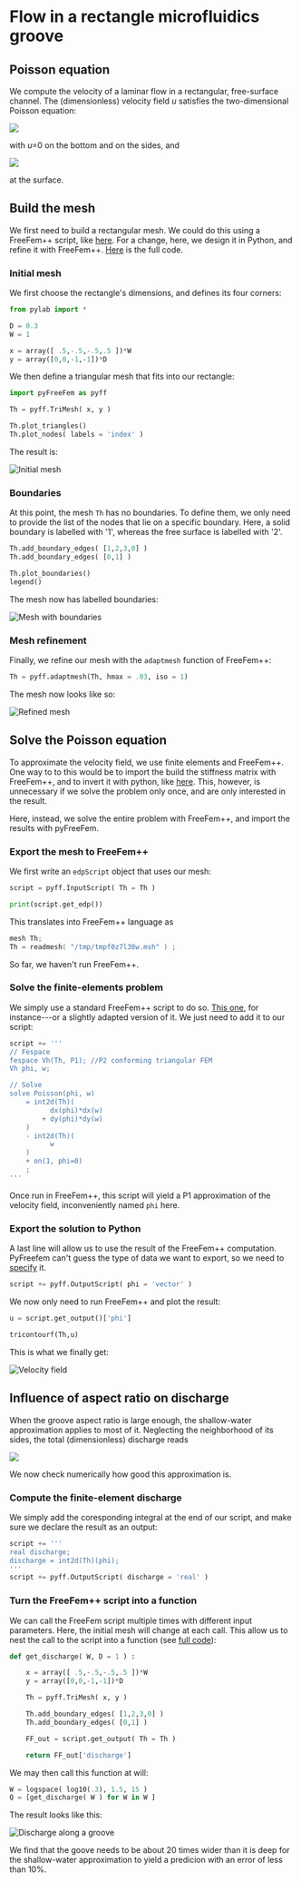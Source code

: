 # Flow in a rectangle microfluidics groove

## Poisson equation

We compute the velocity of a laminar flow in a rectangular, free-surface channel. The (dimensionless) velocity field *u* satisfies the two-dimensional Poisson equation:

<img src="https://render.githubusercontent.com/render/math?math=\nabla^2 u = -1">

with *u*=0 on the bottom and on the sides, and

<img src="https://render.githubusercontent.com/render/math?math=\dfrac{\partial u}{\partial n} = 0">

at the surface.

## Build the mesh

We first need to build a rectangular mesh. We could do this using a FreeFem++ script, like [here](./shear_stress.md). For a change, here, we design it in Python, and refine it with FreeFem++. [Here](../examples/rectangle_groove/rectangle_groove_mesh.py) is the full code.

### Initial mesh

We first choose the rectangle's dimensions, and defines its four corners:

```python
from pylab import *

D = 0.3
W = 1

x = array([ .5,-.5,-.5,.5 ])*W
y = array([0,0,-1,-1])*D
```

We then define a triangular mesh that fits into our rectangle:

```python
import pyFreeFem as pyff

Th = pyff.TriMesh( x, y )

Th.plot_triangles()
Th.plot_nodes( labels = 'index' )
```

The result is:

![Initial mesh](../figures/rectangle_groove_mesh_1.svg)

### Boundaries

At this point, the mesh `Th` has no boundaries. To define them, we only need to provide the list of the nodes that lie on a specific boundary. Here, a solid boundary is labelled with '1', whereas the free surface is labelled with '2'.

``` Python
Th.add_boundary_edges( [1,2,3,0] )
Th.add_boundary_edges( [0,1] )

Th.plot_boundaries()
legend()
```
The mesh now has labelled boundaries:

![Mesh with boundaries](../figures/rectangle_groove_mesh_2.svg)

### Mesh refinement

Finally, we refine our mesh with the `adaptmesh` function of FreeFem++:

``` Python
Th = pyff.adaptmesh(Th, hmax = .03, iso = 1)
```
The mesh now looks like so:

![Refined mesh](../figures/rectangle_groove_mesh_3.svg)

## Solve the Poisson equation

To approximate the velocity field, we use finite elements and FreeFem++. One way to to this would be to import the build the stiffness matrix with FreeFem++, and to invert it with python, like [here](./README.md). This, however, is unnecessary if we solve the problem only once, and are only interested in the result.

Here, instead, we solve the entire problem with FreeFem++, and import the results with pyFreeFem.

### Export the mesh to FreeFem++

We first write an `edpScript` object that uses our mesh:

``` Python
script = pyff.InputScript( Th = Th )

print(script.get_edp())
```
This translates into FreeFem++ language as

``` cpp
mesh Th;
Th = readmesh( "/tmp/tmpf0z7l38w.msh" ) ;
```
So far, we haven't run FreeFem++.

### Solve the finite-elements problem

We simply use a standard FreeFem++ script to do so. [This one](https://doc.freefem.org/tutorials/membrane.html), for instance---or a slightly adapted version of it. We just need to add it to our script:

``` Python
script += '''
// Fespace
fespace Vh(Th, P1); //P2 conforming triangular FEM
Vh phi, w;

// Solve
solve Poisson(phi, w)
    = int2d(Th)(
          dx(phi)*dx(w)
        + dy(phi)*dy(w)
    )
    - int2d(Th)(
          w
    )
    + on(1, phi=0)
    ;
'''
```
Once run in FreeFem++, this script will yield a P1 approximation of the velocity field, inconveniently named `phi` here.

### Export the solution to Python

A last line will allow us to use the result of the FreeFem++ computation. PyFreefem can't guess the type of data we want to export, so we need to [specify](./IO.md) it.

``` Python
script += pyff.OutputScript( phi = 'vector' )
```

We now only need to run FreeFem++ and plot the result:

```Python
u = script.get_output()['phi']

tricontourf(Th,u)
```
This is what we finally get:

![Velocity field](../figures/rectangle_groove_solve.svg)

## Influence of aspect ratio on discharge

When the groove aspect ratio is large enough, the shallow-water approximation applies to most of it. Neglecting the neighborhood of its sides, the total (dimensionless) discharge reads

<img src="https://render.githubusercontent.com/render/math?math=\displaystyle \iint u \, \mathrm{d}x \, \mathrm{d}y \approx \dfrac{ W D^3}{3}">

We now check numerically how good this approximation is.

### Compute the finite-element discharge

We simply add the coresponding integral at the end of our script, and make sure we declare the result as an output:

``` Python
script += '''
real discharge;
discharge = int2d(Th)(phi);
'''
script += pyff.OutputScript( discharge = 'real' )
```

### Turn the FreeFem++ script into a function

We can call the FreeFem script multiple times with different input parameters. Here, the initial mesh will change at each call. This allow us to nest the call to the script into a function (see [full code](../examples/rectangle_groove/rectangle_groove_function.py)):

```Python
def get_discharge( W, D = 1 ) :

    x = array([ .5,-.5,-.5,.5 ])*W
    y = array([0,0,-1,-1])*D

    Th = pyff.TriMesh( x, y )

    Th.add_boundary_edges( [1,2,3,0] )
    Th.add_boundary_edges( [0,1] )

    FF_out = script.get_output( Th = Th )

    return FF_out['discharge']
```

We may then call this function at will:

```Python
W = logspace( log10(.3), 1.5, 15 )
Q = [get_discharge( W ) for W in W ]
```

The result looks like this:

![Discharge along a groove](../figures/rectangle_groove_function.svg)

We find that the goove needs to be about 20 times wider than it is deep for the shallow-water approximation to yield a predicion with an error of less than 10%.
